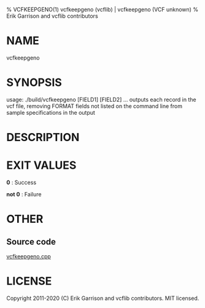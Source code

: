 % VCFKEEPGENO(1) vcfkeepgeno (vcflib) | vcfkeepgeno (VCF unknown)
% Erik Garrison and vcflib contributors

# NAME

vcfkeepgeno

# SYNOPSIS

usage: ./build/vcfkeepgeno <vcf file> [FIELD1] [FIELD2] ... outputs each record in the vcf file, removing FORMAT fields not listed on the command line from sample specifications in the output

# DESCRIPTION







# EXIT VALUES

**0**
: Success

**not 0**
: Failure

# OTHER

## Source code

[vcfkeepgeno.cpp](https://github.com/vcflib/vcflib/blob/master/src/vcfkeepgeno.cpp)

# LICENSE

Copyright 2011-2020 (C) Erik Garrison and vcflib contributors. MIT licensed.

<!--
  Created with ./scripts/bin2md.rb scripts/bin2md-template.erb
-->
